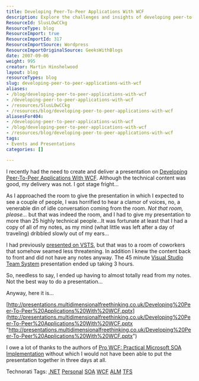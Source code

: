 ```yaml
---
title: Developing Peer-To-Peer Applications With WCF
description: Explore the challenges and insights of developing peer-to-peer applications with WCF. Join Martin Hinshelwood as he shares his presentation experience and tips.
ResourceId: SlusLOwCCkg
ResourceType: blog
ResourceImport: true
ResourceImportId: 317
ResourceImportSource: Wordpress
ResourceImportOriginalSource: GeeksWithBlogs
date: 2007-09-06
weight: 995
creator: Martin Hinshelwood
layout: blog
resourceTypes: blog
slug: developing-peer-to-peer-applications-with-wcf
aliases:
- /blog/developing-peer-to-peer-applications-with-wcf
- /developing-peer-to-peer-applications-with-wcf
- /resources/SlusLOwCCkg
- /resources/blog/developing-peer-to-peer-applications-with-wcf
aliasesFor404:
- /developing-peer-to-peer-applications-with-wcf
- /blog/developing-peer-to-peer-applications-with-wcf
- /resources/blog/developing-peer-to-peer-applications-with-wcf
tags:
- Events and Presentations
categories: []

---
```

I recently had the need to create and deliver a presentation on [Developing Peer-To-Peer Applications With WCF](http://presentations.multidimensionalfreethinking.co.uk/Developing%20Peer-To-Peer%20Applications%20With%20WCF.pptx). Although the technical content was good, my delivery was not. I got stage fright...

As I approached the room to give the presentation in which I expected to see a couple of people, I was horrified to hear a clamor of voices, no, a venerable din of idle conversation coming from the room. _Not that room, please..._ but that was indeed the room, and I had to give my presentation to more than 25 highly technical people...It was fortunate at least that I had a copy of all of my notes, as my mind (what little was left after a day of traveling) dribbled slowly out of my ears...

I had previously [presented on VSTS](http://skydrive.multidimensionalfreethinking.co.uk/self.aspx/Public/Visual%20Studio%20Team%20System/VSTS%20Presentation.ppt), but that was to a room of coworkers that somehow seamed less threatening. In addition I knew the content back to front and did not have any notes anyway. The 45 minute [Visual Studio Team System](http://msdn2.microsoft.com/en-us/teamsystem/default.aspx "Visual Studio Team System") presentation ended up taking 3 hours.

So, needless to say, I ended up having to almost totally read from my notes. Not the best way to do a presentation...

Anyway, here it is...

[http://presentations.multidimensionalfreethinking.co.uk/Developing%20Peer-To-Peer%20Applications%20With%20WCF.pptx](http://presentations.multidimensionalfreethinking.co.uk/Developing%20Peer-To-Peer%20Applications%20With%20WCF.pptx "http://presentations.multidimensionalfreethinking.co.uk/Developing%20Peer-To-Peer%20Applications%20With%20WCF.pptx")

I owe a lot of thanks to the authors of [Pro WCF: Practical Microsoft SOA Implementation](http://www.amazon.co.uk/Pro-WCF-Practical-Microsoft-Implementation/dp/1590597028) without which I would not have been able to put the presentation together in three days at all.

Technorati Tags: [.NET](http://technorati.com/tags/.NET) [Personal](http://technorati.com/tags/Personal) [SOA](http://technorati.com/tags/SOA) [WCF](http://technorati.com/tags/WCF) [ALM](http://technorati.com/tags/ALM) [TFS](http://technorati.com/tags/TFS)

